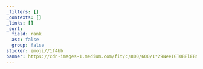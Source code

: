 ```yaml
---
_filters: []
_contexts: []
_links: []
_sort:
  field: rank
  asc: false
  group: false
sticker: emoji//1f4bb
banner: https://cdn-images-1.medium.com/fit/c/800/600/1*29NeeIGT0BElEBNfzE_VlQ.jpeg
---
```

